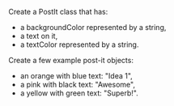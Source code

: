 Create a PostIt class that has:

- a backgroundColor represented by a string,
- a text on it,
- a textColor represented by a string.

Create a few example post-it objects:

- an orange with blue text: "Idea 1",
- a pink with black text: "Awesome",
- a yellow with green text: "Superb!".
